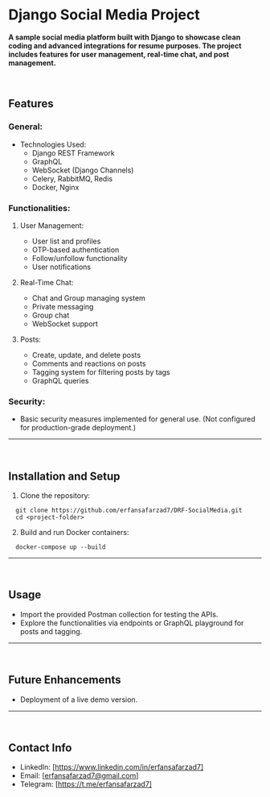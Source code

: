 # Django Social Media Project

**A sample social media platform built with Django to showcase clean coding and advanced integrations for resume purposes.
The project includes features for user management, real-time chat, and post management.**

</br>

## Features

### General:
- Technologies Used:
  - Django REST Framework
  - GraphQL
  - WebSocket (Django Channels)
  - Celery, RabbitMQ, Redis
  - Docker, Nginx

### Functionalities:
1. User Management:
   - User list and profiles
   - OTP-based authentication
   - Follow/unfollow functionality
   - User notifications

2. Real-Time Chat:
   - Chat and Group managing system
   - Private messaging
   - Group chat
   - WebSocket support

3. Posts:
   - Create, update, and delete posts
   - Comments and reactions on posts
   - Tagging system for filtering posts by tags
   - GraphQL queries

### Security:
- Basic security measures implemented for general use. (Not configured for production-grade deployment.)


---
</br>

## Installation and Setup

1. Clone the repository:

```
  git clone https://github.com/erfansafarzad7/DRF-SocialMedia.git
  cd <project-folder>
```

2. Build and run Docker containers:
```
  docker-compose up --build
```

---
</br>

## Usage
- Import the provided Postman collection for testing the APIs.
- Explore the functionalities via endpoints or GraphQL playground for posts and tagging.

---
</br>

## Future Enhancements
- Deployment of a live demo version.

---
</br>

## Contact Info
- LinkedIn: [https://www.linkedin.com/in/erfansafarzad7]
- Email: [erfansafarzad7@gmail.com]
- Telegram: [https://t.me/erfansafarzad7]
